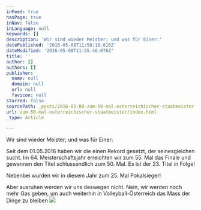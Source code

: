 ```yaml
---
inFeed: true
hasPage: true
inNav: false
inLanguage: null
keywords: []
description: 'Wir sind wieder Meister; und was für Einer:'
datePublished: '2016-05-08T11:56:10.616Z'
dateModified: '2016-05-08T11:55:46.076Z'
title: ''
author: []
authors: []
publisher:
  name: null
  domain: null
  url: null
  favicon: null
starred: false
sourcePath: _posts/2016-05-08-zum-50-mal-osterreichischer-staatmeister.md
url: zum-50-mal-osterreichischer-staatmeister/index.html
_type: Article

---
```

Wir sind wieder Meister; und was für Einer:

Seit dem 01.05.2016 haben wir die einen Rekord gesetzt, der seinesgleichen sucht. Im 64\. Meisterschaftsjahr erreichten wir zum 55\. Mal das Finale und gewannen den Titel schlussendlich zum 50\. Mal. Es ist der 23\. Titel in Folge! 

Nebenbei wurden wir in diesem Jahr zum 25\. Mal Pokalsieger!

Aber ausruhen werden wir uns deswegen nicht. Nein, wir werden noch mehr Gas geben, um auch weiterhin in Volleyball-Österreich das Mass der Dinge zu bleiben
![](https://the-grid-user-content.s3-us-west-2.amazonaws.com/21afaf69-c401-4ccf-b58f-66bc1be18174.jpg)